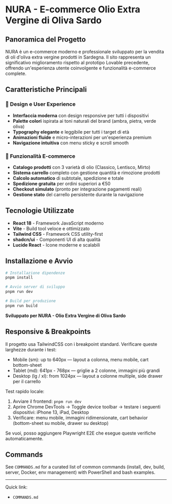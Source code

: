 # NURA - E-commerce Olio Extra Vergine di Oliva Sardo

## Panoramica del Progetto

NURA è un e-commerce moderno e professionale sviluppato per la vendita di oli d'oliva extra vergine prodotti in Sardegna. Il sito rappresenta un significativo miglioramento rispetto al prototipo Lovable precedente, offrendo un'esperienza utente coinvolgente e funzionalità e-commerce complete.

## Caratteristiche Principali

### 🎨 Design e User Experience
- **Interfaccia moderna** con design responsive per tutti i dispositivi
- **Palette colori** ispirata ai toni naturali del brand (ambra, pietra, verde oliva)
- **Typography elegante** e leggibile per tutti i target di età
- **Animazioni fluide** e micro-interazioni per un'esperienza premium
- **Navigazione intuitiva** con menu sticky e scroll smooth

### 🛒 Funzionalità E-commerce
- **Catalogo prodotti** con 3 varietà di olio (Classico, Lentisco, Mirto)
- **Sistema carrello** completo con gestione quantità e rimozione prodotti
- **Calcolo automatico** di subtotale, spedizione e totale
- **Spedizione gratuita** per ordini superiori a €50
- **Checkout simulato** (pronto per integrazione pagamenti reali)
- **Gestione stato** del carrello persistente durante la navigazione

## Tecnologie Utilizzate

- **React 18** - Framework JavaScript moderno
- **Vite** - Build tool veloce e ottimizzato
- **Tailwind CSS** - Framework CSS utility-first
- **shadcn/ui** - Componenti UI di alta qualità
- **Lucide React** - Icone moderne e scalabili


## Installazione e Avvio

```bash
# Installazione dipendenze
pnpm install

# Avvio server di sviluppo
pnpm run dev

# Build per produzione
pnpm run build
```

**Sviluppato per NURA - Olio Extra Vergine di Oliva Sardo**

## Responsive & Breakpoints

Il progetto usa TailwindCSS con i breakpoint standard. Verificare queste larghezze durante i test:

- Mobile (sm): up to 640px — layout a colonna, menu mobile, cart bottom-sheet
- Tablet (md): 641px - 768px — griglie a 2 colonne, immagini più grandi
- Desktop (lg / xl): from 1024px — layout a colonne multiple, side drawer per il carrello

Test rapido locale:

1. Avviare il frontend: `pnpm run dev`
2. Aprire Chrome DevTools -> Toggle device toolbar -> testare i seguenti dispositivi: iPhone 13, iPad, Desktop
3. Verificare: menu mobile, immagini ridimensionate, cart behavior (bottom-sheet su mobile, drawer su desktop)

Se vuoi, posso aggiungere Playwright E2E che esegue queste verifiche automaticamente.

## Commands

See `COMMANDS.md` for a curated list of common commands (install, dev, build, server, Docker, env management) with PowerShell and bash examples.

---

Quick link:

- `COMMANDS.md`
